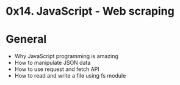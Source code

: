 # 0x14. JavaScript - Web scraping

# General
+ Why JavaScript programming is amazing
+ How to manipulate JSON data
+ How to use request and fetch API
+ How to read and write a file using fs module

